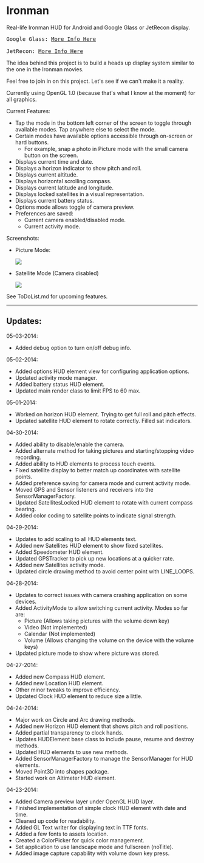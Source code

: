Ironman
=======

Real-life Ironman HUD for Android and Google Glass or JetRecon display.

<pre>
Google Glass: <a href="http://www.google.com/glass/start/" target="_blank">More Info Here</a><br />
JetRecon: <a href="http://www.reconinstruments.com/products/jet/" target="_blank">More Info Here</a>
</pre>

The idea behind this project is to build a heads up display system similar to the one in the Ironman movies.

Feel free to join in on this project. Let's see if we can't make it a reality.

Currently using OpenGL 1.0 (because that's what I know at the moment) for all graphics.

Current Features:
 - Tap the mode in the bottom left corner of the screen to toggle through
   available modes. Tap anywhere else to select the mode.
 - Certain modes have available options accessible through on-screen or hard buttons.
   - For example, snap a photo in Picture mode with the small camera button on the screen.
 - Displays current time and date.
 - Displays a horizon indicator to show pitch and roll.
 - Displays current altitude.
 - Displays horizontal scrolling compass.
 - Displays current latitude and longitude.
 - Displays locked satellites in a visual representation.
 - Displays current battery status.
 - Options mode allows toggle of camera preview.
 - Preferences are saved:
   - Current camera enabled/disabled mode.
   - Current activity mode.

Screenshots:
 - <p>Picture Mode:</p>
   <img src="http://tinyurl.com/pl5sk7o" />
 - <p>Satellite Mode (Camera disabled)</p>
   <img src="http://tinyurl.com/ldcrm6t" />

See ToDoList.md for upcoming features.

----------
 Updates:
----------

05-03-2014:
 - Added debug option to turn on/off debug info.

05-02-2014:
 - Added options HUD element view for configuring application options.
 - Updated activity mode manager.
 - Added battery status HUD element.
 - Updated main render class to limit FPS to 60 max.

05-01-2014:
 - Worked on horizon HUD element. Trying to get full roll and pitch effects.
 - Updated satellite HUD element to rotate correctly. Filled sat indicators.

04-30-2014:
 - Added ability to disable/enable the camera.
 - Added alternate method for taking pictures and starting/stopping video recording.
 - Added ability to HUD elements to process touch events.
 - Fixed satellite display to better match up coordinates with satellite points.
 - Added preference saving for camera mode and current activity mode.
 - Moved GPS and Sensor listeners and receivers into the SensorManagerFactory.
 - Updated SatellitesLocked HUD element to rotate with current compass bearing.
 - Added color coding to satellite points to indicate signal strength.

04-29-2014:
 - Updates to add scaling to all HUD elements text.
 - Added new Satellites HUD element to show fixed satellites.
 - Added Speedometer HUD element.
 - Updated GPSTracker to pick up new locations at a quicker rate.
 - Added new Satellites activity mode.
 - Updated circle drawing method to avoid center point with LINE_LOOPS.

04-28-2014:
 - Updates to correct issues with camera crashing application on some devices.
 - Added ActivityMode to allow switching current activity. Modes so far are:
   - Picture (Allows taking pictures with the volume down key)
   - Video (Not implemented)
   - Calendar (Not implemented)
   - Volume (Allows changing the volume on the device with the volume keys)
 - Updated picture mode to show where picture was stored.

04-27-2014:
 - Added new Compass HUD element.
 - Added new Location HUD element.
 - Other minor tweaks to improve efficiency.
 - Updated Clock HUD element to reduce size a little.

04-24-2014:
 - Major work on Circle and Arc drawing methods.
 - Added new Horizon HUD element that shows pitch and roll positions.
 - Added partial transparency to clock hands.
 - Updates HUDElement base class to include pause, resume and destroy methods.
 - Updated HUD elements to use new methods.
 - Added SensorManagerFactory to manage the SensorManager for HUD elements.
 - Moved Point3D into shapes package.
 - Started work on Altimeter HUD element.

04-23-2014:
 - Added Camera preview layer under OpenGL HUD layer.
 - Finished implementation of simple clock HUD element with date and time.
 - Cleaned up code for readability.
 - Added GL Text writer for displaying text in TTF fonts.
 - Added a few fonts to assets location.
 - Created a ColorPicker for quick color management.
 - Set application to use landscape mode and fullscreen (noTitle).
 - Added image capture capability with volume down key press.

